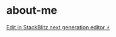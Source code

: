 # about-me

[Edit in StackBlitz next generation editor ⚡️](https://stackblitz.com/~/github.com/yoo78/about-me)